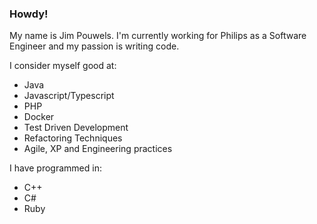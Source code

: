 ### Howdy!

My name is Jim Pouwels. I'm currently working for Philips as a Software Engineer and my passion is writing code.

I consider myself good at:
* Java
* Javascript/Typescript
* PHP
* Docker
* Test Driven Development
* Refactoring Techniques
* Agile, XP and Engineering practices

I have programmed in:
* C++
* C#
* Ruby
